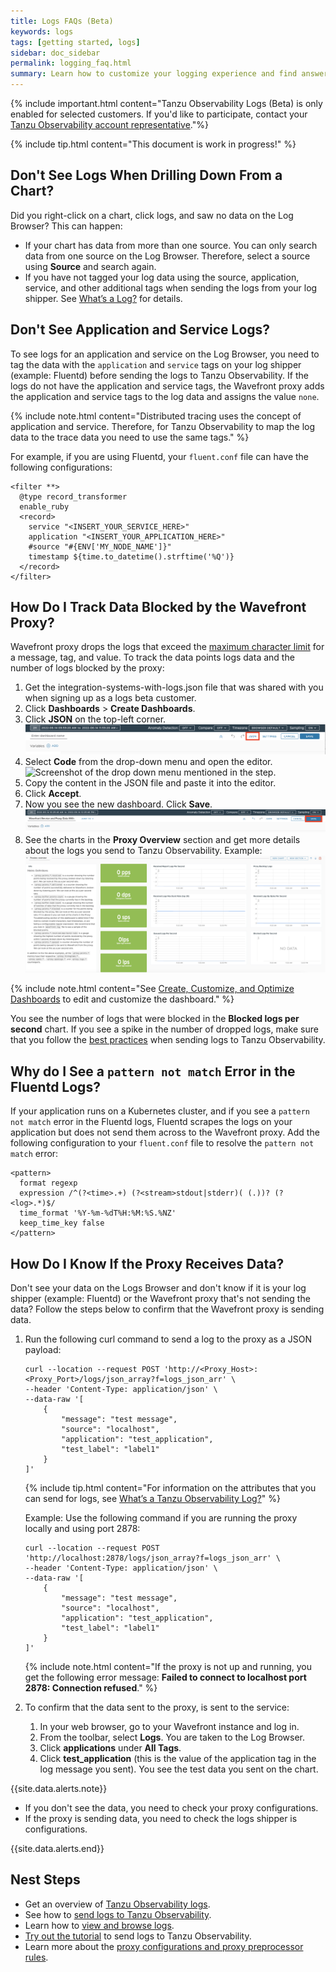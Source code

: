 ```yaml
---
title: Logs FAQs (Beta)
keywords: logs
tags: [getting started, logs]
sidebar: doc_sidebar
permalink: logging_faq.html
summary: Learn how to customize your logging experience and find answers for frequently asked questions.
---
```


{% include important.html content="Tanzu Observability Logs (Beta) is only enabled for selected customers. If you'd like to participate, contact your [Tanzu Observability account representative](wavefront_support_feedback.html#support)."%}

{% include tip.html content="This document is work in progress!" %}

## Don't See Logs When Drilling Down From a Chart?

Did you right-click on a chart, click logs, and saw no data on the Log Browser? This can happen:
* If your chart has data from more than one source. You can only search data from one source on the Log Browser. Therefore, select a source using **Source** and search again.
* If you have not tagged your log data using the source, application, service, and other additional tags when sending the logs from your log shipper. See [What’s a Log?](logging_overview.html#whats-a-tanzu-observability-log) for details.

## Don't See Application and Service Logs?

To see logs for an application and service on the Log Browser, you need to tag the data with the `application` and `service` tags on your log shipper (example: Fluentd) before sending the logs to Tanzu Observability. If the logs do not have the application and service tags, the Wavefront proxy adds the application and service tags to the log data and assigns the value `none`.

{% include note.html content="Distributed tracing uses the concept of application and service. Therefore, for Tanzu Observability to map the log data to the trace data you need to use the same tags." %}

For example, if you are using Fluentd, your `fluent.conf` file can have the following configurations:
```
<filter **>
  @type record_transformer
  enable_ruby
  <record>
    service "<INSERT_YOUR_SERVICE_HERE>"
    application "<INSERT_YOUR_APPLICATION_HERE>"
    #source "#{ENV['MY_NODE_NAME']}"
    timestamp ${time.to_datetime().strftime('%Q')}
  </record>
</filter>

```

## How Do I Track Data Blocked by the Wavefront Proxy?

Wavefront proxy drops the logs that exceed the [maximum character limit](logging_send_logs.html#best-practices) for a message, tag, and value. To track the data points logs data and the number of logs blocked by the proxy:
1. Get the integration-systems-with-logs.json file that was shared with you when signing up as a logs beta customer.
1. Click **Dashboards** > **Create Dashboards**.
1. Click **JSON** on the top-left corner.
    ![a screenshot of the UI with the JSON link highlighted.](images/logging_dashboard_json.png)
1. Select **Code** from the drop-down menu and open the editor.
    <br/>![Screenshot of the drop down menu mentioned in the step.](images/dashboard_code_view.png)
1. Copy the content in the JSON file and paste it into the editor.
1. Click **Accept**.
1. Now you see the new dashboard. Click **Save**.
    ![a screenshot of the UI with Save highlighted.](images/logging_dashboard_save.png)
1. See the charts in the **Proxy Overview** section and get more details about the logs you send to Tanzu Observability.
    Example:
    ![A screenshot of the proxy dashboard with the preconfigured charts.](images/logging_proxy_json_dashboard.png)

{% include note.html content="See [Create, Customize, and Optimize Dashboards](ui_dashboards.html) to edit and customize the dashboard." %}

You see the number of logs that were blocked in the **Blocked logs per second** chart. If you see a spike in the number of dropped logs, make sure that you follow the [best practices](logging_send_logs.html#best-practices) when sending logs to Tanzu Observability.

## Why do I See a `pattern not match` Error in the Fluentd Logs?

If your application runs on a Kubernetes cluster, and if you see a `pattern not match` error in the Fluentd logs, Fluentd scrapes the logs on your application but does not send them across to the Wavefront proxy. Add the following configuration to your `fluent.conf` file to resolve the `pattern not match` error:

```
<pattern>
  format regexp
  expression /^(?<time>.+) (?<stream>stdout|stderr)( (.))? (?<log>.*)$/
  time_format '%Y-%m-%dT%H:%M:%S.%NZ'
  keep_time_key false
</pattern>
```

## How Do I Know If the Proxy Receives Data?

Don't see your data on the Logs Browser and don't know if it is your log shipper (example: Fluentd) or the Wavefront proxy that's not sending the data? Follow the steps below to confirm that the Wavefront proxy is sending data. 

1. Run the following curl command to send a log to the proxy as a JSON payload:

    ```
    curl --location --request POST 'http://<Proxy_Host>:<Proxy_Port>/logs/json_array?f=logs_json_arr' \
    --header 'Content-Type: application/json' \
    --data-raw '[
        {
            "message": "test message",
            "source": "localhost",
            "application": "test_application",
            "test_label": "label1"
        }
    ]'
    ```
    {% include tip.html content="For information on the attributes that you can send for logs, see [What’s a Tanzu Observability Log?](logging_overview.html#whats-a-tanzu-observability-log)" %}

    Example: Use the following command if you are running the proxy locally and using port 2878:

    ```
    curl --location --request POST 'http://localhost:2878/logs/json_array?f=logs_json_arr' \
    --header 'Content-Type: application/json' \
    --data-raw '[
        {
            "message": "test message",
            "source": "localhost",
            "application": "test_application",
            "test_label": "label1"
        }
    ]'
    ```
    {% include note.html content="If the proxy is not up and running, you get the following error message: **Failed to connect to localhost port 2878: Connection refused**." %}

1. To confirm that the data sent to the proxy, is sent to the service:
    1. In your web browser, go to your Wavefront instance and log in.
    1. From the toolbar, select **Logs**. You are taken to the Log Browser.
    1. Click **applications** under **All Tags**.
    1. Click **test_application** (this is the value of the application tag in the log message you sent). You see the test data you sent on the chart.

{{site.data.alerts.note}}
  <ul>
    <li>
      If you don't see the data, you need to check your proxy configurations.
    </li>
    <li>
      If the proxy is sending data, you need to check the logs shipper is configurations.  
    </li>
  </ul>
{{site.data.alerts.end}}

## Nest Steps

* Get an overview of [Tanzu Observability logs](logging_overview.html).
* See how to [send logs to Tanzu Observability](logging_send_logs.html).
* Learn how to [view and browse logs](logging_log_browser.html).
* [Try out the tutorial](logging_kubernetes_tutorial.html) to send logs to Tanzu Observability.
* Learn more about the [proxy configurations and proxy preprocessor rules](logging_proxy_configurations.html).

